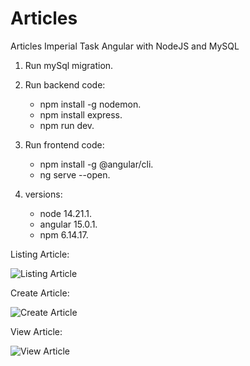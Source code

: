 # Articles
Articles Imperial Task Angular with NodeJS and MySQL

1. Run mySql migration.

2. Run backend code:
    * npm install -g nodemon.
    * npm install express.
    * npm run dev.
  
3. Run frontend code:
    * npm install -g @angular/cli.
    * ng serve --open.

4. versions:
    * node 14.21.1.
    * angular 15.0.1.
    * npm 6.14.17.

Listing Article:

![Listing Article](https://user-images.githubusercontent.com/74837065/206879507-156cb326-47f0-463e-905f-172a420f673a.png)

Create Article:

![Create Article](https://user-images.githubusercontent.com/74837065/206879711-36cb2a76-a7c1-4654-bf6c-a17d36e5c4f9.png)

View Article:

![View Article](https://user-images.githubusercontent.com/74837065/206879831-58cd1b58-1aa6-49d6-9d05-ce84a6c000f3.png)
